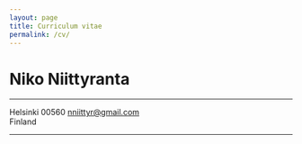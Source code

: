 ```yaml
---
layout: page
title: Curriculum vitae
permalink: /cv/
---
```


Niko Niittyranta
============

-------------------     ----------------------------                             
Helsinki 00560            nniittyr@gmail.com         
Finland                             
-------------------     ----------------------------
